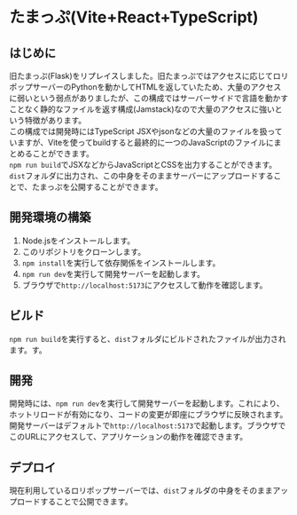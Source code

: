 # たまっぷ(Vite+React+TypeScript)
## はじめに
旧たまっぷ(Flask)をリプレイスしました。旧たまっぷではアクセスに応じてロリポップサーバーのPythonを動かしてHTMLを返していたため、大量のアクセスに弱いという弱点がありましたが、この構成ではサーバーサイドで言語を動かすことなく静的なファイルを返す構成(Jamstack)なので大量のアクセスに強いという特徴があります。  
この構成では開発時にはTypeScript JSXやjsonなどの大量のファイルを扱っていますが、Viteを使ってbuildすると最終的に一つのJavaScriptのファイルにまとめることができます。  
`npm run build`でJSXなどからJavaScriptとCSSを出力することができます。`dist`フォルダに出力され、この中身をそのままサーバーにアップロードすることで、たまっぷを公開することができます。
## 開発環境の構築
1. Node.jsをインストールします。
2. このリポジトリをクローンします。
3. `npm install`を実行して依存関係をインストールします。
4. `npm run dev`を実行して開発サーバーを起動します。
5. ブラウザで`http://localhost:5173`にアクセスして動作を確認します。
## ビルド
`npm run build`を実行すると、`dist`フォルダにビルドされたファイルが出力されます。す。
## 開発
開発時には、`npm run dev`を実行して開発サーバーを起動します。これにより、ホットリロードが有効になり、コードの変更が即座にブラウザに反映されます。
開発サーバーはデフォルトで`http://localhost:5173`で起動します。ブラウザでこのURLにアクセスして、アプリケーションの動作を確認できます。
## デプロイ
現在利用しているロリポップサーバーでは、`dist`フォルダの中身をそのままアップロードすることで公開できます。
